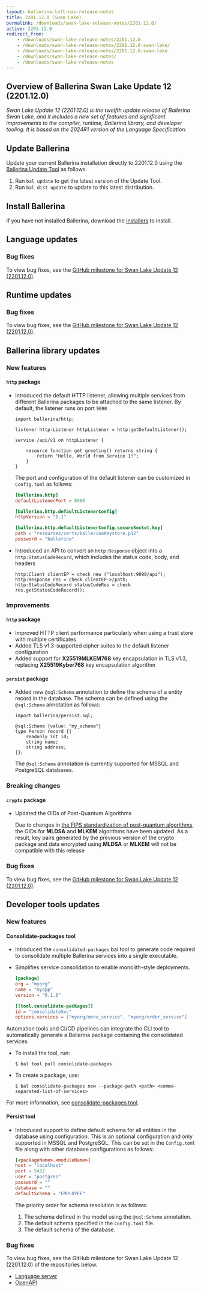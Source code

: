 ```yaml
---
layout: ballerina-left-nav-release-notes
title: 2201.12.0 (Swan Lake) 
permalink: /downloads/swan-lake-release-notes/2201.12.0/
active: 2201.12.0
redirect_from: 
    - /downloads/swan-lake-release-notes/2201.12.0
    - /downloads/swan-lake-release-notes/2201.12.0-swan-lake/
    - /downloads/swan-lake-release-notes/2201.12.0-swan-lake
    - /downloads/swan-lake-release-notes/
    - /downloads/swan-lake-release-notes
---
```


## Overview of Ballerina Swan Lake Update 12 (2201.12.0)

<em> Swan Lake Update 12 (2201.12.0) is the twelfth update release of Ballerina Swan Lake, and it includes a new set of features and significant improvements to the compiler, runtime, Ballerina library, and developer tooling. It is based on the 2024R1 version of the Language Specification.</em> 

## Update Ballerina

Update your current Ballerina installation directly to 2201.12.0 using the [Ballerina Update Tool](/learn/update-tool/) as follows.

1. Run `bal update` to get the latest version of the Update Tool.
2. Run `bal dist update` to update to this latest distribution.

## Install Ballerina

If you have not installed Ballerina, download the [installers](/downloads/#swanlake) to install.

## Language updates

### Bug fixes

To view bug fixes, see the [GitHub milestone for Swan Lake Update 12 (2201.12.0)](https://github.com/ballerina-platform/ballerina-lang/issues?q=is%3Aissue+label%3ATeam%2FCompilerFE+milestone%3A2201.12.0+is%3Aclosed+label%3AType%2FBug).

## Runtime updates

### Bug fixes

To view bug fixes, see the [GitHub milestone for Swan Lake Update 12 (2201.12.0)](https://github.com/ballerina-platform/ballerina-lang/issues?q=is%3Aissue+milestone%3A2201.12.0+label%3ATeam%2FjBallerina+label%3AType%2FBug+is%3Aclosed).

## Ballerina library updates

### New features

#### `http` package

- Introduced the default HTTP listener, allowing multiple services from different Ballerina packages to be attached to the same listener. By default, the listener runs on port `9090`

  ```ballerina
  import ballerina/http;

  listener http:Listener httpListener = http:getDefaultListener();

  service /api/v1 on httpListener {

      resource function get greeting() returns string {
          return "Hello, World from Service 1!";
      }
  }
  ```

  The port and configuration of the default listener can be customized in `Config.toml` as follows:

  ```toml
  [ballerina.http]
  defaultListenerPort = 8080

  [ballerina.http.defaultListenerConfig]
  httpVersion = "1.1"

  [ballerina.http.defaultListenerConfig.secureSocket.key]
  path = "resources/certs/ballerinaKeystore.p12"
  password = "ballerina"
  ```

- Introduced an API to convert an `http:Response` object into a `http:StatusCodeRecord`, which includes the status code, body, and headers

  ```ballerina
  http:Client clientEP = check new ("localhost:9090/api");
  http:Response res = check clientEP->/path;
  http:StatusCodeRecord statusCodeRes = check res.getStatusCodeRecord();
  ```

### Improvements

#### `http` package

- Improved HTTP client performance particularly when using a trust store with multiple certificates
- Added TLS v1.3-supported cipher suites to the default listener configuration
- Added support for **X25519MLKEM768** key encapsulation in TLS v1.3, replacing **X25519Kyber768** key encapsulation algorithm

#### `persist` package

- Added new `@sql:Schema` annotation to define the schema of a entity record in the database. The schema can be defined using the `@sql:Schema` annotation as follows:

  ```ballerina
  import ballerina/persist.sql;
  
  @sql:Schema {value: "my_schema"}
  type Person record {|
      readonly int id;
      string name;
      string address;
  |};
  ```
  
  The `@sql:Schema` annotation is currently supported for MSSQL and PostgreSQL databases.

### Breaking changes

#### `crypto` package

- Updated the OIDs of Post-Quantum Algorithms
  
  Due to changes in [the FIPS standardization of post-quantum algorithms](https://csrc.nist.gov/projects/computer-security-objects-register/algorithm-registration), the OIDs for **MLDSA** and **MLKEM** algorithms have been updated. As a result, key pairs generated by the previous version of the crypto package and data encrypted using **MLDSA** or **MLKEM** will not be compatible with this release

### Bug fixes

To view bug fixes, see the [GitHub milestone for Swan Lake Update 12 (2201.12.0)](https://github.com/ballerina-platform/ballerina-standard-library/issues?q=is%3Aclosed+is%3Aissue+milestone%3A%222201.12.0%22+label%3AType%2FBug).

## Developer tools updates

### New features

#### Consolidate-packages tool

- Introduced the `consolidated-packages` bal tool to generate code required to consolidate multiple Ballerina services into a single executable.
- Simplifies service consolidation to enable monolith-style deployments.

  ```toml
  [package]
  org = "myorg"
  name = "myapp"
  version = "0.1.0"

  [[tool.consolidate-packages]]
  id = "consolidateSvc"
  options.services = ["myorg/menu_service", "myorg/order_service"]
  ```

Automation tools and CI/CD pipelines can integrate the CLI tool to automatically generate a Ballerina package containing the consolidated services.

- To install the tool, run:

  ```
  $ bal tool pull consolidate-packages 
  ```

- To create a package, use:

  ```
  $ bal consolidate-packages new --package-path <path> <comma-separated-list-of-services> 
  ```

For more information, see [consolidate-packages tool](/learn/consolidate-packages-tool). 

#### Persist tool

- Introduced support to define default schema for all entities in the database using configuration. This is an optional configuration and only supported in MSSQL and PostgreSQL. This can be set in the `Config.toml` file along with other database configurations as follows:

  ```toml
  [<packageName>.<moduleName>]
  host = "localhost"
  port = 5432
  user = "postgres"
  password = ""
  database = ""
  defaultSchema = "EMPLOYEE"
  ```
  The priority order for schema resolution is as follows:

  1. The schema defined in the model using the `@sql:Schema` annotation.
  2. The default schema specified in the `Config.toml` file.
  3. The default schema of the database.

### Bug fixes

To view bug fixes, see the GitHub milestone for Swan Lake Update 12 (2201.12.0) of the repositories below.

- [Language server](https://github.com/ballerina-platform/ballerina-lang/issues?q=is%3Aissue+label%3ATeam%2FLanguageServer+milestone%3A2201.12.0+is%3Aclosed+label%3AType%2FBug+)
- [OpenAPI](https://github.com/ballerina-platform/openapi-tools/issues?q=is%3Aissue+label%3AType%2FBug+milestone%3A%22Swan+Lake+2201.12.0%22+is%3Aclosed)
